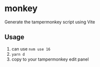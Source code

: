# monkey

Generate the tampermonkey script using Vite

## Usage

1. can use `nvm use 16`
2. `yarn d`
3. copy to your tampermonkey edit panel
